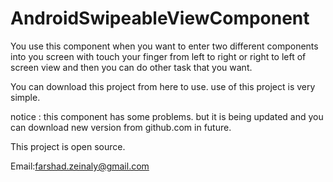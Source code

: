 # AndroidSwipeableViewComponent
You use this component when you want to enter two different components into
you screen with touch your finger from left to right or right to left of screen view
and then you can do other task that you want.

You can download this project from here to use.
use of this project is very simple.

notice :
this component has some problems.
but it is being updated and you can download new version from github.com in future.


This project is open source.

Email:farshad.zeinaly@gmail.com
